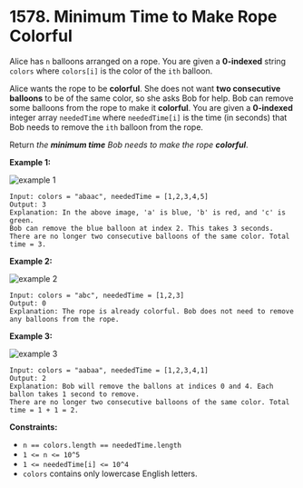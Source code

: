 # 1578. Minimum Time to Make Rope Colorful

Alice has `n` balloons arranged on a rope. You are given a **0-indexed** string `colors` where `colors[i]` is the color of the `ith` balloon.

Alice wants the rope to be **colorful**. She does not want **two consecutive balloons** to be of the same color, so she asks Bob for help. Bob can remove some balloons from the rope to make it **colorful**. You are given a **0-indexed** integer array `neededTime` where `neededTime[i]` is the time (in seconds) that Bob needs to remove the `ith` balloon from the rope.

Return *the **minimum time** Bob needs to make the rope **colorful***.

**Example 1:**

![example 1](https://assets.leetcode.com/uploads/2021/12/13/ballon1.jpg)

```()
Input: colors = "abaac", neededTime = [1,2,3,4,5]
Output: 3
Explanation: In the above image, 'a' is blue, 'b' is red, and 'c' is green.
Bob can remove the blue balloon at index 2. This takes 3 seconds.
There are no longer two consecutive balloons of the same color. Total time = 3.
```

**Example 2:**

![example 2](https://assets.leetcode.com/uploads/2021/12/13/balloon2.jpg)

```()
Input: colors = "abc", neededTime = [1,2,3]
Output: 0
Explanation: The rope is already colorful. Bob does not need to remove any balloons from the rope.
```

**Example 3:**

![example 3](https://assets.leetcode.com/uploads/2021/12/13/balloon3.jpg)

```()
Input: colors = "aabaa", neededTime = [1,2,3,4,1]
Output: 2
Explanation: Bob will remove the ballons at indices 0 and 4. Each ballon takes 1 second to remove.
There are no longer two consecutive balloons of the same color. Total time = 1 + 1 = 2.
```

**Constraints:**

- `n == colors.length == neededTime.length`
- `1 <= n <= 10^5`
- `1 <= neededTime[i] <= 10^4`
- `colors` contains only lowercase English letters.
